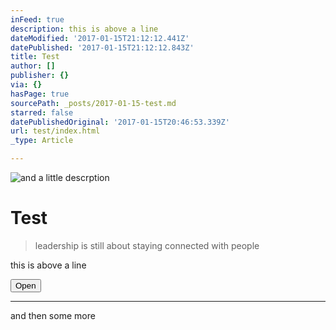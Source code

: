 ```yaml
---
inFeed: true
description: this is above a line
dateModified: '2017-01-15T21:12:12.441Z'
datePublished: '2017-01-15T21:12:12.843Z'
title: Test
author: []
publisher: {}
via: {}
hasPage: true
sourcePath: _posts/2017-01-15-test.md
starred: false
datePublishedOriginal: '2017-01-15T20:46:53.339Z'
url: test/index.html
_type: Article

---
```

![and a little descrption](https://the-grid-user-content.s3-us-west-2.amazonaws.com/ab67ee22-1470-4c81-80cd-e1ea3e3b6fc7.jpg)

# Test

> leadership is still about staying connected with people

this is above a line

<button data-role="cta" style="">Open</button>

---

and then some more